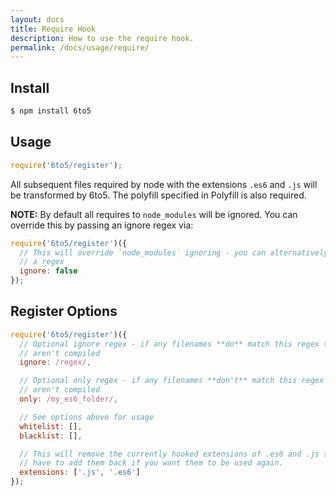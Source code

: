 ```yaml
---
layout: docs
title: Require Hook
description: How to use the require hook.
permalink: /docs/usage/require/
---
```


## Install

```sh
$ npm install 6to5
```

## Usage

```js
require('6to5/register');
```

All subsequent files required by node with the extensions `.es6` and `.js` will
be transformed by 6to5. The polyfill specified in Polyfill is also required.

**NOTE:** By default all requires to `node_modules` will be ignored. You can
override this by passing an ignore regex via:

```js
require('6to5/register')({
  // This will override `node_modules` ignoring - you can alternatively pass
  // a regex
  ignore: false
});
```

## Register Options

```javascript
require('6to5/register')({
  // Optional ignore regex - if any filenames **do** match this regex then they
  // aren't compiled
  ignore: /regex/,

  // Optional only regex - if any filenames **don't** match this regex then they
  // aren't compiled
  only: /my_es6_folder/,

  // See options above for usage
  whitelist: [],
  blacklist: [],

  // This will remove the currently hooked extensions of .es6 and .js so you'll
  // have to add them back if you want them to be used again.
  extensions: ['.js', '.es6']
});
```

